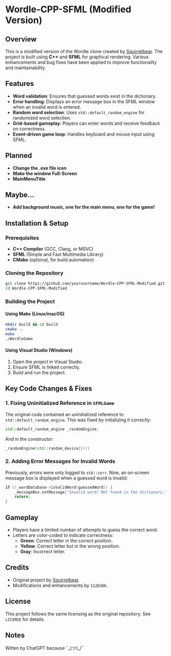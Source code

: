 # Wordle-CPP-SFML (Modified Version)

## Overview
This is a modified version of the Wordle clone created by [Squirrelbear](https://github.com/Squirrelbear/Wordle-CPP-SMFL). The project is built using **C++** and **SFML** for graphical rendering. Various enhancements and bug fixes have been applied to improve functionality and maintainability.

## Features
- **Word validation**: Ensures that guessed words exist in the dictionary.
- **Error handling**: Displays an error message box in the SFML window when an invalid word is entered.
- **Random word selection**: Uses `std::default_random_engine` for randomized word selection.
- **Grid-based gameplay**: Players can enter words and receive feedback on correctness.
- **Event-driven game loop**: Handles keyboard and mouse input using SFML.


## Planned
- **Change the .exe file icon**
- **Make the window Full-Screen**
- **MainMenuTitle**

## Maybe...
- **Add background music, one for the main menu, one for the game!**

## Installation & Setup
### Prerequisites
- **C++ Compiler** (GCC, Clang, or MSVC)
- **SFML** (Simple and Fast Multimedia Library)
- **CMake** (optional, for build automation)

### Cloning the Repository
```sh
git clone https://github.com/yourusername/Wordle-CPP-SFML-Modified.git
cd Wordle-CPP-SFML-Modified
```

### Building the Project
#### Using Make (Linux/macOS)
```sh
mkdir build && cd build
cmake ..
make
./WordleGame
```

#### Using Visual Studio (Windows)
1. Open the project in Visual Studio.
2. Ensure SFML is linked correctly.
3. Build and run the project.

## Key Code Changes & Fixes
### 1. **Fixing Uninitialized Reference in `SFMLGame`**
The original code contained an uninitialized reference to `std::default_random_engine`. This was fixed by initializing it correctly:
```cpp
std::default_random_engine _randomEngine;
```
And in the constructor:
```cpp
_randomEngine(std::random_device{}())
```

### 2. **Adding Error Messages for Invalid Words**
Previously, errors were only logged to `std::cerr`. Now, an on-screen message box is displayed when a guessed word is invalid:
```cpp
if (!_wordDatabase->isValidWord(guessedWord)) {
    _messageBox.setMessage("Invalid word! Not found in the dictionary.");
    return;
}
```

## Gameplay
- Players have a limited number of attempts to guess the correct word.
- Letters are color-coded to indicate correctness:
  - **Green**: Correct letter in the correct position.
  - **Yellow**: Correct letter but in the wrong position.
  - **Gray**: Incorrect letter.

## Credits
- Original project by [Squirrelbear](https://github.com/Squirrelbear/Wordle-CPP-SMFL).
- Modifications and enhancements by `112EU8K`.

## License
This project follows the same licensing as the original repository. See `LICENSE` for details.

## Notes
Witten by ChatGPT because  ¯\_(ツ)_/¯
